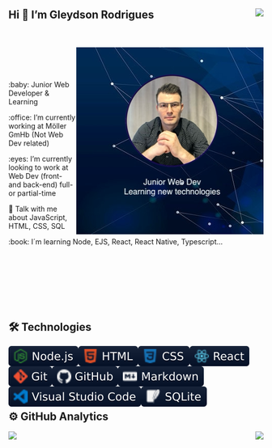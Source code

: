 
<section>
  <h1>
  <p> 
   Hi 👋  I’m  Gleydson Rodrigues

  <a target="_self" href="https://github.com/gw-rodrigues">
      <img align="right" src="https://komarev.com/ghpvc/?username=gw-rodrigues&color=blue">
    </a>
  </p>
  </h1>
</section>
<br/>
<section>
  <P>
    <a target="_self" href="https://github.com/gw-rodrigues">
      <img align="right" src="./github-readme-banner.png">
    </a>
  </P>
  
  <br/><br/><br/>
  <p> :baby: Junior Web Developer & Learning </p>
  <p> :office: I’m currently working at Möller GmHb (Not Web Dev related) </p>
  <p> :eyes:  I’m currently looking to work at Web Dev (front- and back-end) full- or partial-time </p>
  <p> 💬 Talk with me about JavaScript, HTML, CSS, SQL </p>
  <p> :book: I´m learning Node, EJS, React, React Native, Typescript... </p>
</section>

<br/><br/><br/><br/><br/><br/>

<section>

  ## 🛠  Technologies

  <p>

  <a target="_self" rel="noopener noreferrer" href="https://github.com/gw-rodrigues"><img align="left" src="/img/nodejs.svg" style="max-width: 100%;"></a>

  <a target="_self" rel="noopener noreferrer" href="https://github.com/gw-rodrigues"><img align="left" src="/img/html.svg" style="max-width: 100%;"></a>

  <a target="_self" rel="noopener noreferrer" href="https://github.com/gw-rodrigues"><img align="left" src="/img/css.svg" style="max-width: 100%;"></a>

  <a target="_self" rel="noopener noreferrer" href="https://github.com/gw-rodrigues"><img align="left" src="/img/react.svg" style="max-width: 100%;"></a>

  <a target="_self" rel="noopener noreferrer" href="https://github.com/gw-rodrigues"><img align="left" src="/img/git.svg" style="max-width: 100%;"></a>

  <a target="_self" rel="noopener noreferrer" href="https://github.com/gw-rodrigues"><img align="left" src="/img/github.svg" style="max-width: 100%;"></a>

  <a target="_self" rel="noopener noreferrer" href="https://github.com/gw-rodrigues"><img align="left" src="/img/markdown.svg" style="max-width: 100%;"></a>

  <a target="_self" rel="noopener noreferrer" href="https://github.com/gw-rodrigues"><img align="left" src="/img/vscode.svg" style="max-width: 100%;"></a>

  <a target="_self" rel="noopener noreferrer" href="https://github.com/gw-rodrigues"><img align="left" src="/img/sqlite.svg" style="max-width: 100%;"></a>

  </p>

  <br/>

  ##

</section>



<br/><br/><br/>

<section>

  ## ⚙️ GitHub Analytics

  <p>
    <a href="https://github.com/gw-rodrigues?tab=repositories">
      <img align="left" width="auto" height="130em"  src="https://github-readme-stats.vercel.app/api?username=gw-rodrigues&show_icons=true&hide_border=true&hide_title=true&include_all_commits=true&count_private=true&theme=tokyonight" />
    </a>
    </p>
    <p>
    <a href="https://github.com/gw-rodrigues?tab=repositories">
      <img align="right" width="auto" height="130em" src="https://github-readme-stats.vercel.app/api/top-langs/?username=gw-rodrigues&hide_title=true&hide_border=true&theme=tokyonight&layout=compact" />
    </a>
  </p>

</section>


  

<!--
**gw-rodrigues/gw-rodrigues** is a ✨ _special_ ✨ repository because its `README.md` (this file) appears on your GitHub profile.

Here are some ideas to get you started:

- 🔭 I’m currently working on ...
- 🌱 I’m currently learning ...
- 👯 I’m looking to collaborate on ...
- 🤔 I’m looking for help with ...
- 💬 Ask me about ...
- 📫 How to reach me: ...
- 😄 Pronouns: ...
- ⚡ Fun fact: ...
-->

